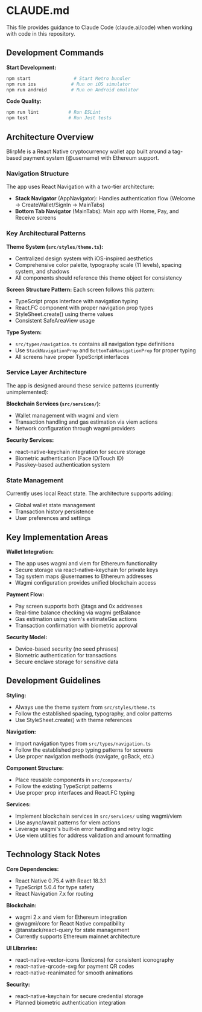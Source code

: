 # CLAUDE.md

This file provides guidance to Claude Code (claude.ai/code) when working with code in this repository.

## Development Commands

**Start Development:**
```bash
npm start                # Start Metro bundler
npm run ios             # Run on iOS simulator
npm run android         # Run on Android emulator
```

**Code Quality:**
```bash
npm run lint           # Run ESLint
npm test               # Run Jest tests
```

## Architecture Overview

BlirpMe is a React Native cryptocurrency wallet app built around a tag-based payment system (@username) with Ethereum support.

### Navigation Structure
The app uses React Navigation with a two-tier architecture:
- **Stack Navigator** (AppNavigator): Handles authentication flow (Welcome → CreateWallet/SignIn → MainTabs)
- **Bottom Tab Navigator** (MainTabs): Main app with Home, Pay, and Receive screens

### Key Architectural Patterns

**Theme System (`src/styles/theme.ts`):**
- Centralized design system with iOS-inspired aesthetics
- Comprehensive color palette, typography scale (11 levels), spacing system, and shadows
- All components should reference this theme object for consistency

**Screen Structure Pattern:**
Each screen follows this pattern:
- TypeScript props interface with navigation typing
- React.FC component with proper navigation prop types
- StyleSheet.create() using theme values
- Consistent SafeAreaView usage

**Type System:**
- `src/types/navigation.ts` contains all navigation type definitions
- Use `StackNavigationProp` and `BottomTabNavigationProp` for proper typing
- All screens have proper TypeScript interfaces

### Service Layer Architecture
The app is designed around these service patterns (currently unimplemented):

**Blockchain Services (`src/services/`):**
- Wallet management with wagmi and viem
- Transaction handling and gas estimation via viem actions
- Network configuration through wagmi providers

**Security Services:**
- react-native-keychain integration for secure storage
- Biometric authentication (Face ID/Touch ID)
- Passkey-based authentication system

### State Management
Currently uses local React state. The architecture supports adding:
- Global wallet state management
- Transaction history persistence
- User preferences and settings

## Key Implementation Areas

**Wallet Integration:**
- The app uses wagmi and viem for Ethereum functionality
- Secure storage via react-native-keychain for private keys
- Tag system maps @usernames to Ethereum addresses
- Wagmi configuration provides unified blockchain access

**Payment Flow:**
- Pay screen supports both @tags and 0x addresses
- Real-time balance checking via wagmi getBalance
- Gas estimation using viem's estimateGas actions
- Transaction confirmation with biometric approval

**Security Model:**
- Device-based security (no seed phrases)
- Biometric authentication for transactions
- Secure enclave storage for sensitive data

## Development Guidelines

**Styling:**
- Always use the theme system from `src/styles/theme.ts`
- Follow the established spacing, typography, and color patterns
- Use StyleSheet.create() with theme references

**Navigation:**
- Import navigation types from `src/types/navigation.ts`
- Follow the established prop typing patterns for screens
- Use proper navigation methods (navigate, goBack, etc.)

**Component Structure:**
- Place reusable components in `src/components/`
- Follow the existing TypeScript patterns
- Use proper prop interfaces and React.FC typing

**Services:**
- Implement blockchain services in `src/services/` using wagmi/viem
- Use async/await patterns for viem actions
- Leverage wagmi's built-in error handling and retry logic
- Use viem utilities for address validation and amount formatting

## Technology Stack Notes

**Core Dependencies:**
- React Native 0.75.4 with React 18.3.1
- TypeScript 5.0.4 for type safety
- React Navigation 7.x for routing

**Blockchain:**
- wagmi 2.x and viem for Ethereum integration
- @wagmi/core for React Native compatibility
- @tanstack/react-query for state management
- Currently supports Ethereum mainnet architecture

**UI Libraries:**
- react-native-vector-icons (Ionicons) for consistent iconography
- react-native-qrcode-svg for payment QR codes
- react-native-reanimated for smooth animations

**Security:**
- react-native-keychain for secure credential storage
- Planned biometric authentication integration